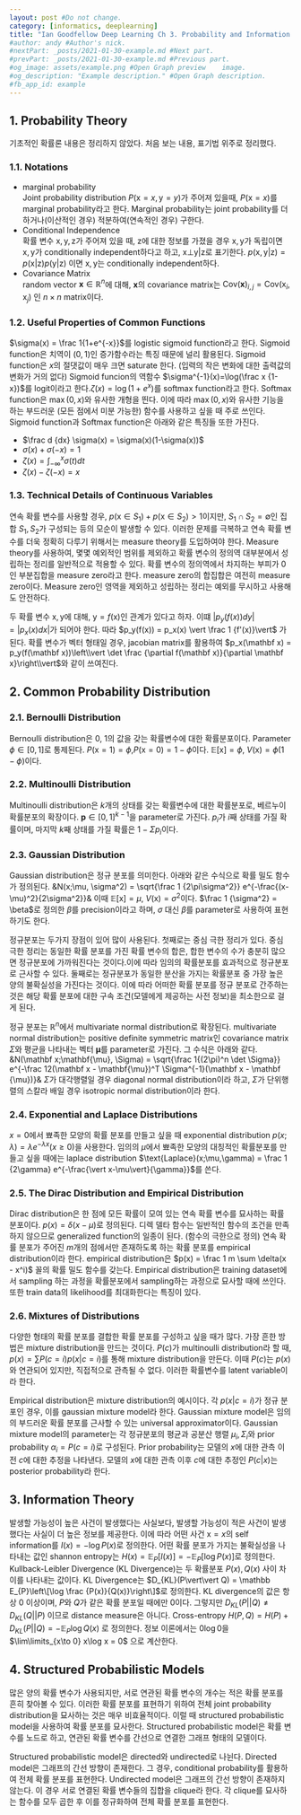 ```yaml
---
layout: post #Do not change.
category: [informatics, deeplearning]
title: "Ian Goodfellow Deep Learning Ch 3. Probability and Information Theory" #Article title.
#author: andy #Author's nick.
#nextPart: _posts/2021-01-30-example.md #Next part.
#prevPart: _posts/2021-01-30-example.md #Previous part.
#og_image: assets/example.png #Open Graph preview    image.
#og_description: "Example description." #Open Graph description.
#fb_app_id: example
---
```

## 1. Probability Theory
기초적인 확률론 내용은 정리하지 않았다. 처음 보는 내용, 표기법 위주로 정리했다.
### 1.1. Notations
- marginal probability   
Joint probability distribution $P(\mathrm x = x, \mathrm y = y)$가 주어져 있을때, $P(\mathrm x = x)$를 marginal probability라고 한다. Marginal probability는 joint probability를 더하거나(이산적인 경우) 적분하여(연속적인 경우) 구한다.
- Conditional Independence   
확률 변수 $\mathrm {x,y,z}$가 주어져 있을 때, $\mathrm z$에 대한 정보를 가졌을 경우 $\mathrm {x,y}$가 독립이면
$\mathrm{x,y}$가 conditionally independent하다고 하고, $\mathrm x \bot \mathrm y \vert \mathrm z$로 표기한다. $p(\mathrm{x,y}\vert\mathrm{z}) = p(\mathrm{x}\vert\mathrm{z})p(\mathrm{y}\vert\mathrm{z})$ 이면 $\mathrm{x,y}$는 conditionally independent하다.
- Covariance Matrix   
random vector $\mathbf x\in \mathbb R^n$에 대해, $\mathbf x$의 covariance matrix는 $\text{Cov}(\mathbf x)_{i,j} = \text{Cov}(\mathrm x_i, \mathrm x_j)$ 인 $n\times n$ matrix이다.

### 1.2. Useful Properties of Common Functions
$\sigma(x) = \frac 1{1+e^{-x}}$를 logistic sigmoid function라고 한다. Sigmoid function은 치역이 $(0,1)$인 증가함수라는 특징 때문에 널리 활용된다. Sigmoid function은 $x$의 절댓값이 매우 크면 saturate 한다. (입력의 작은 변화에 대한 출력값의 변화가 거의 없다) Sigmoid funcion의 역함수 $\sigma^{-1}(x)=\log(\frac x {1-x})$를 logit이라고 한다.$\zeta(x)=\log(1+e^x)$를 softmax function라고 한다. Softmax function은 $\max(0,x)$와 유사한 개형을 띈다. 이에 따라 $\max(0,x)$와 유사한 기능을 하는 부드러운 (모든 점에서 미분 가능한) 함수를 사용하고 싶을 때 주로 쓰인다. Sigmoid function과 Softmax function은 아래와 같은 특징들 또한 가진다.
- $\frac d {dx} \sigma(x) = \sigma(x)(1-\sigma(x))$
- $\sigma(x) + \sigma(-x) = 1$
- $\zeta(x) = \int_{-\infty}^{x} \sigma(t)dt$
- $\zeta(x) - \zeta(-x) = x$

### 1.3. Technical Details of Continuous Variables
연속 확률 변수를 사용할 경우, $p(\mathrm x\in S_1) + p(\mathrm x\in S_2) \gt 1$이지만, $S_1 \cap S_2 = \emptyset$인 집합 $S_1, S_2$가 구성되는 등의 모순이 발생할 수 있다. 이러한 문제를 극복하고 연속 확률 변수를 더욱 정확히 다루기 위해서는 measure theory를 도입하여야 한다. Measure theory를 사용하여, 몇몇 예외적인 범위를 제외하고 확률 변수의 정의역 대부분에서 성립하는 정리를 일반적으로 적용할 수 있다. 확률 변수의 정의역에서 차지하는 부피가 0인 부분집합을 measure zero라고 한다. measure zero의 합집합은 여전히 measure zero이다. Measure zero인 영역을 제외하고 성립하는 정리는 예외를 무시하고 사용해도 안전하다.

두 확률 변수 $\mathrm x, \mathrm y$에 대해, $\mathrm y = f(\mathrm x)$인 관계가 있다고 하자. 이떄 $\vert p_y(f(x))dy\vert = \vert p_x(x)dx\vert$가 되어야 한다. 따라 $p_y(f(x)) = p_x(x) \vert \frac 1 {f'(x)}\vert$ 가 된다. 확률 변수가 벡터 형태일 경우, jacobian matrix를 활용하여 $p_x(\mathbf x) = p_y(f(\mathbf x))\left\\vert \det \frac {\partial f(\mathbf x)}{\partial \mathbf x}\right\\vert$와 같이 쓰여진다.

## 2. Common Probability Distribution
### 2.1. Bernoulli Distribution
Bernoulli distribution은 0, 1의 값을 갖는 확률변수에 대한 확률분포이다. Parameter $\phi\in [0,1]$로 통제된다. $P(\mathrm x=1) = \phi$,$P(\mathrm x=0) = 1-\phi$이다. $\mathbb E[\mathrm x] = \phi$, $V(\mathrm x) = \phi(1-\phi)$이다.

### 2.2. Multinoulli Distribution
Multinoulli distribution은 $k$개의 상태를 갖는 확률변수에 대한 확률분포로, 베르누이 확률분포의 확장이다. $\mathbf p\in[0,1]^{k-1}$을 parameter로 가진다. $p_i$가 $i$째 상태를 가질 확률이며, 마지막 $k$째 상태를 가질 확률은 $1-\Sigma p_i$이다.

### 2.3. Gaussian Distribution
Gaussian distribution은 정규 분포를 의미한다. 아래와 같은 수식으로 확률 밀도 함수가 정의된다.
&N(x;\mu, \sigma^2) = \sqrt{\frac 1 {2\pi\sigma^2}} e^{-\frac{(x-\mu)^2}{2\sigma^2}}&
이때 $\mathbb E[\mathrm x] = \mu$, $V(\mathrm x) = \sigma^2$이다. $\frac 1 {\sigma^2} = \beta$로 정의한 $\beta$를 precision이라고 하며, $\sigma$ 대신 $\beta$를 parameter로 사용하여 표현하기도 한다.

정규분포는 두가지 장점이 있어 많이 사용된다. 첫째로는 중심 극한 정리가 있다. 중심 극한 정리는 동일한 확률 분포를 가진 확률 변수의 합은, 합한 변수의 수가 충분히 많으면 정규분포에 가까워진다는 것이다.이에 따라 임의의 확률분포를 효과적으로 정규분포로 근사할 수 있다. 둘째로는 정규분포가 동일한 분산을 가지는 확률분포 중 가장 높은 양의 불확실성을 가진다는 것이다. 이에 따라 어떠한 확률 분포를 정규 분포로 간주하는 것은 해당 확률 분포에 대한 구속 조건(모델에게 제공하는 사전 정보)을 최소한으로 걸게 된다.

정규 분포는 $\mathbb R^n$에서 multivariate normal distribution로 확장된다. multivariate normal distribution는 positive definite symmetric matrix인 covariance matrix $\Sigma$와 평균을 나타내는 벡터 $\mathbf{\mu}$를 parameter로 가진다. 그 수식은 아래와 같다.
&N(\mathbf x;\mathbf{\mu}, \Sigma) = \sqrt{\frac 1{(2\pi)^n \det \Sigma}} e^{-\frac 12(\mathbf x - \mathbf{\mu})^T \Sigma^{-1}(\mathbf x - \mathbf {\mu})}&
$\Sigma$가 대각행렬일 경우 diagonal normal distribution이라 하고, $\Sigma$가 단위행렬의 스칼라 배일 경우 isotropic normal distribution이라 한다.

### 2.4. Exponential and Laplace Distributions
$x=0$에서 뾰족한 모양의 확률 분포를 만들고 싶을 때 exponential distribution $p(x;\lambda) = \lambda e^{-\lambda x} (x\ge 0)$을 사용한다. 임의의 $\mu$에서 뾰족한 모양의 대칭적인 확률분포를 만들고 싶을 때에는 laplace distribution $\text{Laplace}(x;\mu,\gamma) = \frac 1 {2\gamma} e^{-\frac{\vert x-\mu\vert}{\gamma}}$를 쓴다.

### 2.5. The Dirac Distribution and Empirical Distribution
Dirac distribution은 한 점에 모든 확률이 모여 있는 연속 확률 변수를 묘사하는 확률 분포이다. $p(x) = \delta(x-\mu)$로 정의된다. 디렉 델타 함수는 일반적인 함수의 조건을 만족하지 않으므로 generalized function의 일종이 된다. (함수의 극한으로 정의) 연속 확률 분포가 주어진 $m$개의 점에서만 존재하도록 하는 확률 분포를 empirical distribution이라 한다. empirical distribution은 $p(x) = \frac 1 m \sum \delta(x - x^i)$ 꼴의 확률 밀도 함수를 갖는다. Empirical distribution은 training dataset에서 sampling 하는 과정을 확률분포에서 sampling하는 과정으로 묘사할 때에 쓰인다.또한 train data의 likelihood를 최대화한다는 특징이 있다.

### 2.6. Mixtures of Distributions
다양한 형태의 확률 분포를 결합한 확률 분포를 구성하고 싶을 때가 많다. 가장 흔한 방법은 mixture distribution을 만드는 것이다. $P(c)$가 multinoulli distribution라 할 때, $p(x) = \sum P(c=i)p(x\vert c=i)$를 통해 mixture distribution을 만든다. 이때 $P(c)$는 $p(x)$와 연관되어 있지만, 직접적으로 관측될 수 없다. 이러한 확률변수를 latent variable이라 한다.

Empirical distribution은 mixture distribution의 예시이다. 각 $p(x\vert c=i)$가 정규 분포인 경우, 이를 gaussian mixture model라 한다. Gaussian mixture model은 임의의 부드러운 확률 분포를 근사할 수 있는 universal approximator이다. Gaussian mixture model의 parameter는 각 정규분포의 평균과 공분산 행렬 $\mu_i, \Sigma_i$와 prior probability $\alpha_i = P(c=i)$로 구성된다. Prior probability는 모델의 $x$에 대한 관측 이전 $c$에 대한 추정을 나타낸다. 모델의 $x$에 대한 관측 이후 $c$에 대한 추정인 $P(c\vert x)$는 posterior probability라 한다.

## 3. Information Theory
발생할 가능성이 높은 사건이 발생했다는 사실보다, 발생할 가능성이 적은 사건이 발생했다는 사실이 더 높은 정보를 제공한다. 이에 따라 어떤 사건 $\mathrm x = x$의 self information를 $I(x) = - \log P(x)$로 정의한다. 어떤 확률 분포가 가지는 불확실성을 나타내는 값인 shannon entropy는 $H(x)= \mathbb E_{P} [I(x)] = - \mathbb E_{P} [\log P(x)]$로 정의한다. Kullback-Leibler Divergence (KL Divergence)는 두 확률분포 $P(x), Q(x)$ 사이 차이를 나타내는 값이다. KL Divergence는 $D_{KL}(P\vert\vert Q) = \mathbb E_{P}\left\[\log \frac {P(x)}{Q(x)}\right\]$로 정의한다. KL divergence의 값은 항상 0 이상이며, $P$와 $Q$가 같은 확률 분포일 때에만 0이다. 그렇지만 $D_{KL}(P\vert\vert Q)\neq D_{KL} (Q\vert\vert P)$ 이므로 distance measure은 아니다. Cross-entropy $H(P,Q) = H(P) + D_{KL}(P\vert\vert Q) = - \mathbb E_{P} \log Q(x)$ 로 정의한다. 정보 이론에서는 $0\log 0$을 $\lim\limits_{x\to 0} x\log x = 0$ 으로 계산한다.

## 4. Structured Probabilistic Models
많은 양의 확률 변수가 사용되지만, 서로 연관된 확률 변수의 개수는 적은 확률 분포를 흔히 찾아볼 수 있다. 이러한 확률 분포를 표현하기 위하여 전체 joint probability distribution을 묘사하는 것은 매우 비효율적이다. 이럴 때 structured probabilistic model을 사용하여 확률 분포를 묘사한다.
Structured probabilistic model은 확률 변수를 노드로 하고, 연관된 확률 변수를 간선으로 연결한 그래프 형태의 모델이다.

Structured probabilistic model은 directed와 undirected로 나뉜다. Directed model은 그래프의 간선 방향이 존재한다. 그 경우, conditional 
probability를 활용하여 전체 확률 분포를 표현한다. Undirected model은 그래프의 간선 방향이 존재하지 않는다. 이 경우 서로 연결된 확률 변수들의 집합을 clique라 한다. 각 clique를 묘사하는 함수를 모두 곱한 후 이를 정규화하여 전체 확률 분포를 표현한다.